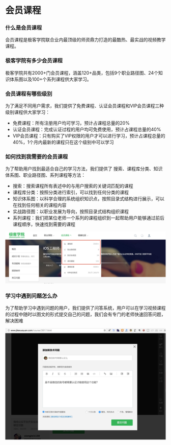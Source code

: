 # 会员课程

### 什么是会员课程

会员课程是极客学院联合业内最顶级的师资鼎力打造的最酷热、最实战的视频教学课程。

### 极客学院有多少会员课程

极客学院共有2000+门会员课程，涵盖120+品类，包括9个职业路径图、24个知识体系图以及100+个系列课程供大家学习。

### 会员课程有哪些级别

为了满足不同用户需求，我们提供了免费课程、认证会员课程和VIP会员课程三种级别课程供大家学习：

* 免费课程：所有注册用户均可学习，预计占课程总量的20%
* 认证会员课程：完成认证过程的用户均可免费使用，预计占课程总量的40%
* VIP会员课程：只有购买了VIP权限的用户才可以进行学习，预计占课程总量的40%，1个月内最新的课程只在这个级别中可以学习

### 如何找到我需要的会员课程

为了帮助用户找到最适合自己的学习方法，我们提供了 搜索、课程库分类、知识体系图、职业路径图、系列课程等方法：

* 搜索：搜索课程所有表述中的与用户搜索的关键词匹配的课程
* 课程库分类：按照分类进行索引，可以找到任何分类的课程
* 知识体系图：以科学合理的系统组织知识点，按照目录式结构进行展示，可以在找到任何相关的课程内容
* 实战路径图：以职业发展为导向，按照目录式结构组织课程
* 系列课程：我们把某位老师一个系列的课程组织到一起帮助用户能够通过前后课程顺序，快速找到需要的课程

<img src="/images/course_menu.png">

### 学习中遇到问题怎么办

为了帮助学习中遇到问题的用户，我们提供了问答系统，用户可以在学习视频课程的过程中随时以图文的形式提交自己的问题，我们会有专门的老师快速回答问题，解决困难

<img src="/images/course_wenda.png">